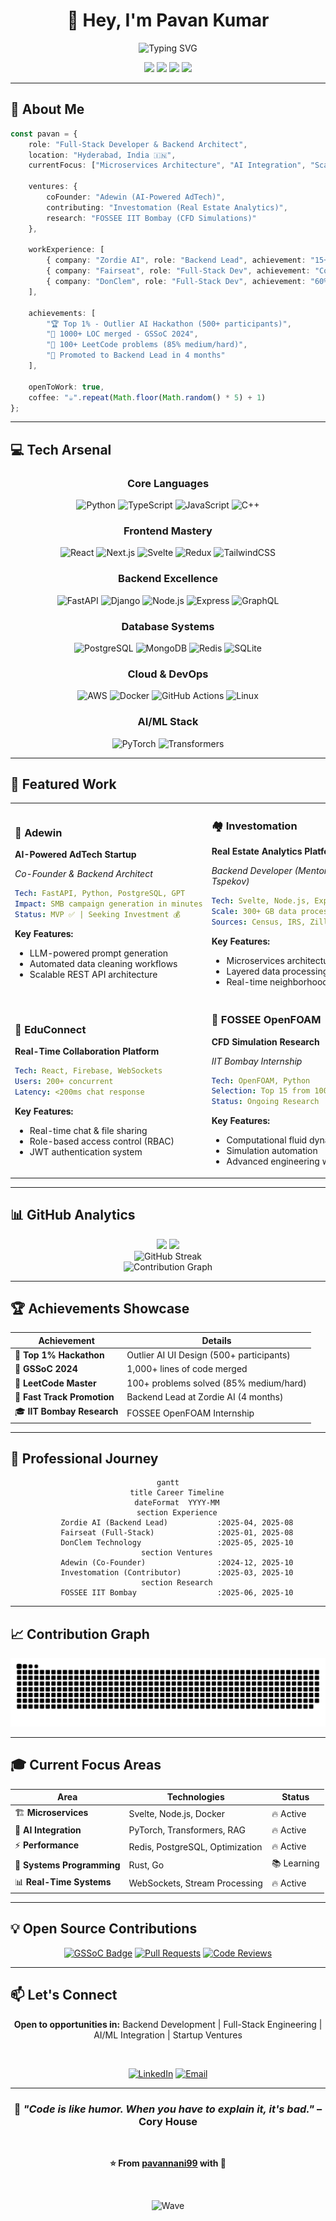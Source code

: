 <div align="center">

# 👋 Hey, I'm Pavan Kumar

<img src="https://readme-typing-svg.demolab.com?font=Fira+Code&weight=600&size=28&duration=3000&pause=1000&color=3B82F6&center=true&vCenter=true&multiline=false&repeat=true&width=600&height=100&lines=Full-Stack+%26+Backend+Architect;AI+Integration+Specialist;Building+Scalable+Systems;Open+Source+Contributor" alt="Typing SVG" />

<p>
  <a href="https://linkedin.com/in/simhadri-pavan-kumar-14b87027b/"><img src="https://img.shields.io/badge/-LinkedIn-0077B5?style=flat-square&logo=linkedin&logoColor=white"/></a>
  <a href="mailto:pavankumarsimhadri987@gmail.com"><img src="https://img.shields.io/badge/-Email-D14836?style=flat-square&logo=gmail&logoColor=white"/></a>
  <a href="https://github.com/pavannani99"><img src="https://img.shields.io/badge/-GitHub-181717?style=flat-square&logo=github"/></a>
  <img src="https://komarev.com/ghpvc/?username=pavannani99&color=blueviolet&style=flat-square"/>
</p>

</div>

---

## 🚀 About Me

```typescript
const pavan = {
    role: "Full-Stack Developer & Backend Architect",
    location: "Hyderabad, India 🇮🇳",
    currentFocus: ["Microservices Architecture", "AI Integration", "Scalable Systems"],
    
    ventures: {
        coFounder: "Adewin (AI-Powered AdTech)",
        contributing: "Investomation (Real Estate Analytics)",
        research: "FOSSEE IIT Bombay (CFD Simulations)"
    },
    
    workExperience: [
        { company: "Zordie AI", role: "Backend Lead", achievement: "15+ APIs, 45% performance boost" },
        { company: "Fairseat", role: "Full-Stack Dev", achievement: "Complete Auth System" },
        { company: "DonClem", role: "Full-Stack Dev", achievement: "60% faster load times" }
    ],
    
    achievements: [
        "🏆 Top 1% - Outlier AI Hackathon (500+ participants)",
        "🌟 1000+ LOC merged - GSSoC 2024",
        "💪 100+ LeetCode problems (85% medium/hard)",
        "🚀 Promoted to Backend Lead in 4 months"
    ],
    
    openToWork: true,
    coffee: "☕".repeat(Math.floor(Math.random() * 5) + 1)
};
```

---

## 💻 Tech Arsenal

<div align="center">

### Core Languages
![Python](https://img.shields.io/badge/Python-3776AB?style=for-the-badge&logo=python&logoColor=white)
![TypeScript](https://img.shields.io/badge/TypeScript-007ACC?style=for-the-badge&logo=typescript&logoColor=white)
![JavaScript](https://img.shields.io/badge/JavaScript-F7DF1E?style=for-the-badge&logo=javascript&logoColor=black)
![C++](https://img.shields.io/badge/C++-00599C?style=for-the-badge&logo=cplusplus&logoColor=white)

### Frontend Mastery
![React](https://img.shields.io/badge/React-20232A?style=for-the-badge&logo=react&logoColor=61DAFB)
![Next.js](https://img.shields.io/badge/Next.js-000000?style=for-the-badge&logo=nextdotjs&logoColor=white)
![Svelte](https://img.shields.io/badge/Svelte-FF3E00?style=for-the-badge&logo=svelte&logoColor=white)
![Redux](https://img.shields.io/badge/Redux-764ABC?style=for-the-badge&logo=redux&logoColor=white)
![TailwindCSS](https://img.shields.io/badge/Tailwind-38B2AC?style=for-the-badge&logo=tailwind-css&logoColor=white)

### Backend Excellence
![FastAPI](https://img.shields.io/badge/FastAPI-009688?style=for-the-badge&logo=fastapi&logoColor=white)
![Django](https://img.shields.io/badge/Django-092E20?style=for-the-badge&logo=django&logoColor=white)
![Node.js](https://img.shields.io/badge/Node.js-339933?style=for-the-badge&logo=nodedotjs&logoColor=white)
![Express](https://img.shields.io/badge/Express-000000?style=for-the-badge&logo=express&logoColor=white)
![GraphQL](https://img.shields.io/badge/GraphQL-E10098?style=for-the-badge&logo=graphql&logoColor=white)

### Database Systems
![PostgreSQL](https://img.shields.io/badge/PostgreSQL-316192?style=for-the-badge&logo=postgresql&logoColor=white)
![MongoDB](https://img.shields.io/badge/MongoDB-47A248?style=for-the-badge&logo=mongodb&logoColor=white)
![Redis](https://img.shields.io/badge/Redis-DC382D?style=for-the-badge&logo=redis&logoColor=white)
![SQLite](https://img.shields.io/badge/SQLite-003B57?style=for-the-badge&logo=sqlite&logoColor=white)

### Cloud & DevOps
![AWS](https://img.shields.io/badge/AWS-232F3E?style=for-the-badge&logo=amazonaws&logoColor=white)
![Docker](https://img.shields.io/badge/Docker-2496ED?style=for-the-badge&logo=docker&logoColor=white)
![GitHub Actions](https://img.shields.io/badge/GitHub_Actions-2088FF?style=for-the-badge&logo=github-actions&logoColor=white)
![Linux](https://img.shields.io/badge/Linux-FCC624?style=for-the-badge&logo=linux&logoColor=black)

### AI/ML Stack
![PyTorch](https://img.shields.io/badge/PyTorch-EE4C2C?style=for-the-badge&logo=pytorch&logoColor=white)
![Transformers](https://img.shields.io/badge/🤗_Transformers-FFD21E?style=for-the-badge)

</div>

---

## 🎯 Featured Work

<div align="center">
<table>
<tr>
<td width="50%">

### 🎨 Adewin
**AI-Powered AdTech Startup**

*Co-Founder & Backend Architect*

```yaml
Tech: FastAPI, Python, PostgreSQL, GPT
Impact: SMB campaign generation in minutes
Status: MVP ✅ | Seeking Investment 💰
```

**Key Features:**
- LLM-powered prompt generation
- Automated data cleaning workflows
- Scalable REST API architecture

</td>
<td width="50%">

### 🏘️ Investomation
**Real Estate Analytics Platform**

*Backend Developer (Mentor: Alexander Tspekov)*

```yaml
Tech: Svelte, Node.js, Express, SQLite
Scale: 300+ GB data processing
Sources: Census, IRS, Zillow, Redfin
```

**Key Features:**
- Microservices architecture
- Layered data processing engine
- Real-time neighborhood profiling

</td>
</tr>

<tr>
<td width="50%">

### 💬 EduConnect
**Real-Time Collaboration Platform**

```yaml
Tech: React, Firebase, WebSockets
Users: 200+ concurrent
Latency: <200ms chat response
```

**Key Features:**
- Real-time chat & file sharing
- Role-based access control (RBAC)
- JWT authentication system

</td>
<td width="50%">

### 🔬 FOSSEE OpenFOAM
**CFD Simulation Research**

*IIT Bombay Internship*

```yaml
Tech: OpenFOAM, Python
Selection: Top 15 from 1000+
Status: Ongoing Research
```

**Key Features:**
- Computational fluid dynamics
- Simulation automation
- Advanced engineering workflows

</td>
</tr>
</table>
</div>

---

## 📊 GitHub Analytics

<div align="center">
  <img height="180em" src="https://github-readme-stats.vercel.app/api?username=pavannani99&show_icons=true&theme=tokyonight&include_all_commits=true&count_private=true&hide_border=true&bg_color=0d1117"/>
  <img height="180em" src="https://github-readme-stats.vercel.app/api/top-langs/?username=pavannani99&layout=compact&langs_count=8&theme=tokyonight&hide_border=true&bg_color=0d1117"/>
</div>

<div align="center">
  <img src="https://github-readme-streak-stats.herokuapp.com/?user=pavannani99&theme=tokyonight&hide_border=true&background=0d1117" alt="GitHub Streak" />
</div>

<div align="center">
  <img src="https://github-readme-activity-graph.vercel.app/graph?username=pavannani99&theme=tokyo-night&hide_border=true&bg_color=0d1117" alt="Contribution Graph" />
</div>

---

## 🏆 Achievements Showcase

<div align="center">

| Achievement | Details |
|------------|---------|
| 🥇 **Top 1% Hackathon** | Outlier AI UI Design (500+ participants) |
| 🌟 **GSSoC 2024** | 1,000+ lines of code merged |
| 💪 **LeetCode Master** | 100+ problems solved (85% medium/hard) |
| 🚀 **Fast Track Promotion** | Backend Lead at Zordie AI (4 months) |
| 🎓 **IIT Bombay Research** | FOSSEE OpenFOAM Internship |

</div>

---

## 💼 Professional Journey

<div align="center">

```mermaid
gantt
    title Career Timeline
    dateFormat  YYYY-MM
    section Experience
    Zordie AI (Backend Lead)           :2025-04, 2025-08
    Fairseat (Full-Stack)              :2025-01, 2025-08
    DonClem Technology                 :2025-05, 2025-10
    section Ventures
    Adewin (Co-Founder)                :2024-12, 2025-10
    Investomation (Contributor)        :2025-03, 2025-10
    section Research
    FOSSEE IIT Bombay                  :2025-06, 2025-10
```

</div>

---

## 📈 Contribution Graph

<div align="center">

![Snake animation](https://raw.githubusercontent.com/platane/snk/output/github-contribution-grid-snake-dark.svg)

</div>

---

## 🎓 Current Focus Areas

<div align="center">

| Area | Technologies | Status |
|------|-------------|--------|
| 🏗️ **Microservices** | Svelte, Node.js, Docker | 🔥 Active |
| 🤖 **AI Integration** | PyTorch, Transformers, RAG | 🔥 Active |
| ⚡ **Performance** | Redis, PostgreSQL, Optimization | 🔥 Active |
| 🦀 **Systems Programming** | Rust, Go | 📚 Learning |
| 📊 **Real-Time Systems** | WebSockets, Stream Processing | 🔥 Active |

</div>

---

## 💡 Open Source Contributions

<div align="center">

[![GSSoC Badge](https://img.shields.io/badge/GSSoC-2024-orange?style=for-the-badge)](https://gssoc.girlscript.tech/)
[![Pull Requests](https://img.shields.io/badge/PRs-Welcome-brightgreen?style=for-the-badge)](https://github.com/pavannani99)
[![Code Reviews](https://img.shields.io/badge/Code_Reviews-Active-blue?style=for-the-badge)](https://github.com/pavannani99)

</div>

---

## 📫 Let's Connect

<div align="center">

**Open to opportunities in:** Backend Development | Full-Stack Engineering | AI/ML Integration | Startup Ventures

<br/>

[![LinkedIn](https://img.shields.io/badge/LinkedIn-Let's_Connect-0077B5?style=for-the-badge&logo=linkedin&logoColor=white)](https://linkedin.com/in/simhadri-pavan-kumar-14b87027b/)
[![Email](https://img.shields.io/badge/Email-Drop_a_Message-D14836?style=for-the-badge&logo=gmail&logoColor=white)](mailto:pavankumarsimhadri987@gmail.com)

</div>

---

<div align="center">

### 💭 *"Code is like humor. When you have to explain it, it's bad."* – Cory House

<br/>

**⭐ From [pavannani99](https://github.com/pavannani99) with 💙**

<br/>

![Wave](https://raw.githubusercontent.com/mayhemantt/mayhemantt/Update/svg/Bottom.svg)

</div>
